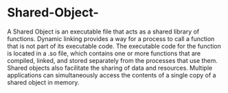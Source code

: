 # Shared-Object-

A Shared Object is an executable file that acts as a shared library of functions. Dynamic linking provides a way for a process to call a function that is not part of its executable code. The executable code for the function is located in a .so file, which contains one or more functions that are compiled, linked, and stored separately from the processes that use them. Shared objects also facilitate the sharing of data and resources. Multiple applications can simultaneously access the contents of a single copy of a shared object in memory.
